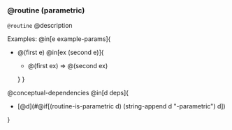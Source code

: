 ### @routine (parametric)

`@routine` @description

Examples:
@in[e example-params]{
- @(first e)
  @in[ex (second e)]{
    - @(first ex) => @(second ex)

  }
}

@conceptual-dependencies
@in[d deps]{
- [@d](#@if[(routine-is-parametric d)
            (string-append d "-parametric")
            d])

}
